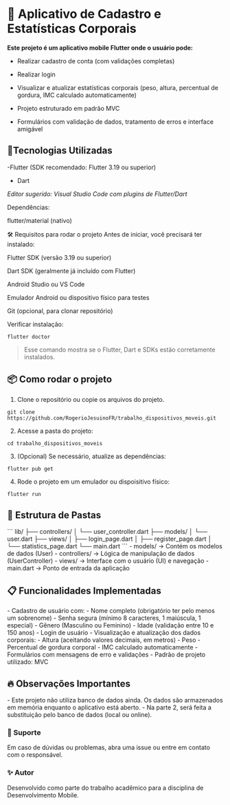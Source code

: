 <h1>📱 Aplicativo de Cadastro e Estatísticas Corporais</h1>
<b>Este projeto é um aplicativo mobile Flutter onde o usuário pode:</b>

- Realizar cadastro de conta (com validações completas)

- Realizar login

- Visualizar e atualizar estatísticas corporais (peso, altura, percentual de gordura, IMC calculado automaticamente)

- Projeto estruturado em padrão MVC

- Formulários com validação de dados, tratamento de erros e interface amigável

<h2>🚀Tecnologias Utilizadas</h2>

-Flutter (SDK recomendado: Flutter 3.19 ou superior)

- Dart

<i>Editor sugerido: Visual Studio Code com plugins de Flutter/Dart</i>

Dependências:

flutter/material (nativo)

🛠️ Requisitos para rodar o projeto
Antes de iniciar, você precisará ter instalado:

Flutter SDK (versão 3.19 ou superior)

Dart SDK (geralmente já incluído com Flutter)

Android Studio ou VS Code

Emulador Android ou dispositivo físico para testes

Git (opcional, para clonar repositório)

Verificar instalação:

```
flutter doctor
```
> Esse comando mostra se o Flutter, Dart e SDKs estão corretamente instalados.

<h2>📦 Como rodar o projeto</h2>

1. Clone o repositório ou copie os arquivos do projeto.
```
git clone https://github.com/RogerioJesuinoFR/trabalho_dispositivos_moveis.git
```

2. Acesse a pasta do projeto:
```
cd trabalho_dispositivos_moveis
```

3. (Opcional) Se necessário, atualize as dependências:
```
flutter pub get
```

4. Rode o projeto em um emulador ou dispoisitivo físico:
```
flutter run
```

<h2>📂 Estrutura de Pastas</h2>
```
lib/
 ├── controllers/
 │    └── user_controller.dart
 ├── models/
 │    └── user.dart
 ├── views/
 │    ├── login_page.dart
 │    ├── register_page.dart
 │    └── statistics_page.dart
 └── main.dart
```
- models/ → Contém os modelos de dados (User)
- controllers/ → Lógica de manipulação de dados (UserController)
- views/ → Interface com o usuário (UI) e navegação
- main.dart → Ponto de entrada da aplicação

<h2>📋 Funcionalidades Implementadas</h2>
- Cadastro de usuário com:
    - Nome completo (obrigatório ter pelo menos um sobrenome)
    - Senha segura (mínimo 8 caracteres, 1 maiúscula, 1 especial)
    - Gênero (Masculino ou Feminino)
    - Idade (validação entre 10 e 150 anos)
- Login de usuário
- Visualização e atualização dos dados corporais:
    - Altura (aceitando valores decimais, em metros)
    - Peso
    - Percentual de gordura corporal
    - IMC calculado automaticamente
- Formulários com mensagens de erro e validações
- Padrão de projeto utilizado: MVC

<h2>🔥 Observações Importantes</h2>
- Este projeto não utiliza banco de dados ainda. Os dados são armazenados em memória enquanto o aplicativo está aberto.
- Na parte 2, será feita a substituição pelo banco de dados (local ou online).

<h3>💬 Suporte</h3>
Em caso de dúvidas ou problemas, abra uma issue ou entre em contato com o responsável.

<h3>✨ Autor</h3>
Desenvolvido como parte do trabalho acadêmico para a disciplina de Desenvolvimento Mobile.